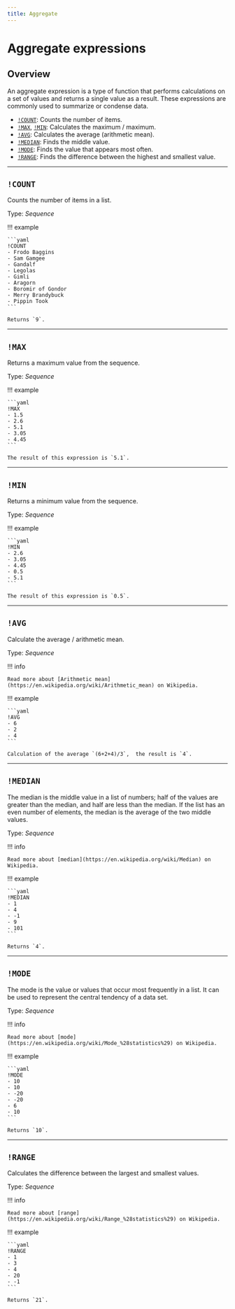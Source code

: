 ```yaml
---
title: Aggregate
---
```


# Aggregate expressions

## Overview

An aggregate expression is a type of function that performs calculations on a set of values and returns a single value as a result.
These expressions are commonly used to summarize or condense data.

* [`!COUNT`](#count): Counts the number of items.
* [`!MAX`](#max), [`!MIN`](#min): Calculates the maximum / maximum.
* [`!AVG`](#avg): Calculates the average (arithmetic mean).
* [`!MEDIAN`](#median): Finds the middle value.
* [`!MODE`](#mode): Finds the value that appears most often.
* [`!RANGE`](#range): Finds the difference between the highest and smallest value.


---

## `!COUNT`

Counts the number of items in a list.

Type: _Sequence_

!!! example

    ```yaml
    !COUNT
    - Frodo Baggins
    - Sam Gamgee
    - Gandalf
    - Legolas
    - Gimli
    - Aragorn
    - Boromir of Gondor
    - Merry Brandybuck
    - Pippin Took
    ```

    Returns `9`.


---

## `!MAX`

Returns a maximum value from the sequence.

Type: _Sequence_

!!! example

    ```yaml
    !MAX
    - 1.5
    - 2.6
    - 5.1
    - 3.05
    - 4.45
    ```

    The result of this expression is `5.1`.

---

## `!MIN`

Returns a minimum value from the sequence.

Type: _Sequence_

!!! example

    ```yaml
    !MIN
    - 2.6
    - 3.05
    - 4.45
    - 0.5
    - 5.1
    ```

    The result of this expression is `0.5`.

---

## `!AVG`

Calculate the average / arithmetic mean.

Type: _Sequence_

!!! info

    Read more about [Arithmetic mean](https://en.wikipedia.org/wiki/Arithmetic_mean) on Wikipedia.

!!! example

    ```yaml
    !AVG
    - 6
    - 2
    - 4
    ```

    Calculation of the average `(6+2+4)/3`,  the result is `4`.

---

## `!MEDIAN`

The median is the middle value in a list of numbers; half of the values are greater than the median, and half are less than the median.
If the list has an even number of elements, the median is the average of the two middle values.

Type: _Sequence_


!!! info

    Read more about [median](https://en.wikipedia.org/wiki/Median) on Wikipedia.


!!! example

    ```yaml
    !MEDIAN
    - 1
    - 4
    - -1
    - 9
    - 101
    ```

    Returns `4`.

---

## `!MODE`

The mode is the value or values that occur most frequently in a list.
It can be used to represent the central tendency of a data set.

Type: _Sequence_

!!! info

    Read more about [mode](https://en.wikipedia.org/wiki/Mode_%28statistics%29) on Wikipedia.


!!! example

    ```yaml
    !MODE
    - 10
    - 10
    - -20
    - -20
    - 6
    - 10
    ```

    Returns `10`.

---

## `!RANGE`

Calculates the difference between the largest and smallest values.

Type: _Sequence_

!!! info

    Read more about [range](https://en.wikipedia.org/wiki/Range_%28statistics%29) on Wikipedia.

!!! example

    ```yaml
    !RANGE
    - 1
    - 3
    - 4
    - 20
    - -1
    ```

    Returns `21`.
